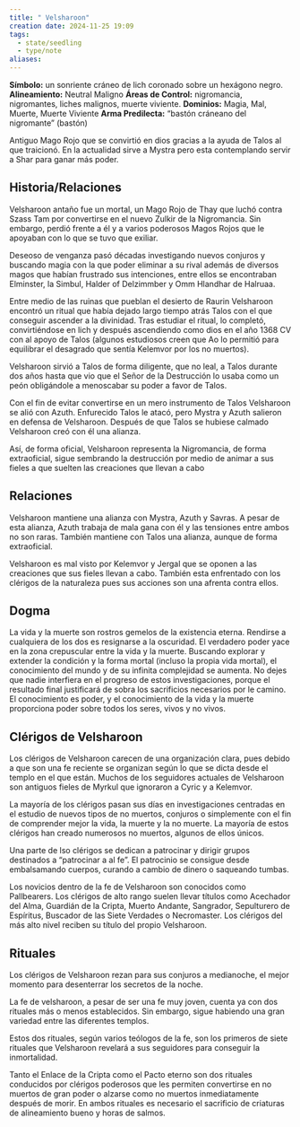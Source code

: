 ```yaml
---
title: " Velsharoon"
creation date: 2024-11-25 19:09
tags:
  - state/seedling
  - type/note
aliases:
---
```

**Símbolo:** un sonriente cráneo de lich coronado sobre un hexágono negro.
**Alineamiento:** Neutral Maligno
**Áreas de Control:** nigromancia, nigromantes, liches malignos, muerte viviente.
**Dominios:** Magia, Mal, Muerte, Muerte Viviente
**Arma Predilecta:** “bastón cráneano del nigromante” (bastón)

Antiguo Mago Rojo que se convirtió en dios gracias a la ayuda de Talos al que traicionó. En la actualidad sirve a Mystra pero esta contemplando servir a Shar para ganar más poder.

## Historia/Relaciones

Velsharoon antaño fue un mortal, un Mago Rojo de Thay que luchó contra Szass Tam por convertirse en el nuevo Zulkir de la Nigromancia. Sin embargo, perdió frente a él y a varios poderosos Magos Rojos que le apoyaban con lo que se tuvo que exiliar.

Deseoso de venganza pasó décadas investigando nuevos conjuros y buscando magia con la que poder eliminar a su rival además de diversos magos que habían frustrado sus intenciones, entre ellos se encontraban Elminster, la Simbul, Halder of Delzimmber y Omm Hlandhar de Halruaa.

Entre medio de las ruinas que pueblan el desierto de Raurin Velsharoon encontró un ritual que había dejado largo tiempo atrás Talos con el que conseguir ascender a la divinidad. Tras estudiar el ritual, lo completó, convirtiéndose en lich y después ascendiendo como dios en el año 1368 CV con al apoyo de Talos (algunos estudiosos creen que Ao lo permitió para equilibrar el desagrado que sentía Kelemvor por los no muertos).

Velsharoon sirvió a Talos de forma diligente, que no leal, a Talos durante dos años hasta que vio que el Señor de la Destrucción lo usaba como un peón obligándole a menoscabar su poder a favor de Talos.

Con el fin de evitar convertirse en un mero instrumento de Talos Velsharoon se alió con Azuth. Enfurecido Talos le atacó, pero Mystra y Azuth salieron en defensa de Velsharoon. Después de que Talos se hubiese calmado Velsharoon creó con él una alianza.

Así, de forma oficial, Velsharoon representa la Nigromancia, de forma extraoficial, sigue sembrando la destrucción por medio de animar a sus fieles a que suelten las creaciones que llevan a cabo

## Relaciones

Velsharoon mantiene una alianza con Mystra, Azuth y Savras. A pesar de esta alianza, Azuth trabaja de mala gana con él y las tensiones entre ambos no son raras. También mantiene con Talos una alianza, aunque de forma extraoficial.

Velsharoon es mal visto por Kelemvor y Jergal que se oponen a las creaciones que sus fieles llevan a cabo. También esta enfrentado con los clérigos de la naturaleza pues sus acciones son una afrenta contra ellos.

## Dogma

La vida y la muerte son rostros gemelos de la existencia eterna. Rendirse a cualquiera de los dos es resignarse a la oscuridad. El verdadero poder yace en la zona crepuscular entre la vida y la muerte. Buscando explorar y extender la condición y la forma mortal (incluso la propia vida mortal), el conocimiento del mundo y de su infinita complejidad se aumenta. No dejes que nadie interfiera en el progreso de estos investigaciones, porque el resultado final justificará de sobra los sacrificios necesarios por le camino. El conocimiento es poder, y el conocimiento de la vida y la muerte proporciona poder sobre todos los seres, vivos y no vivos.

## Clérigos de Velsharoon

Los clérigos de Velsharoon carecen de una organización clara, pues debido a que son una fe reciente se organizan según lo que se dicta desde el templo en el que están. Muchos de los seguidores actuales de Velsharoon son antiguos fieles de Myrkul que ignoraron a Cyric y a Kelemvor.

La mayoría de los clérigos pasan sus días en investigaciones centradas en el estudio de nuevos tipos de no muertos, conjuros o simplemente con el fin de comprender mejor la vida, la muerte y la no muerte. La mayoría de estos clérigos han creado numerosos no muertos, algunos de ellos únicos.

Una parte de lso clérigos se dedican a patrocinar y dirigir grupos destinados a “patrocinar a al fe”. El patrocinio se consigue desde embalsamando cuerpos, curando a cambio de dinero o saqueando tumbas.

Los novicios dentro de la fe de Velsharoon son conocidos como Pallbearers. Los clérigos de alto rango suelen llevar títulos como Acechador del Alma, Guardián de la Cripta, Muerto Andante, Sangrador, Sepulturero de Espíritus, Buscador de las Siete Verdades o Necromaster. Los clérigos del más alto nivel reciben su título del propio Velsharoon.

## Rituales

Los clérigos de Velsharoon rezan para sus conjuros a medianoche, el mejor momento para desenterrar los secretos de la noche.

La fe de velsharoon, a pesar de ser una fe muy joven, cuenta ya con dos rituales más o menos establecidos. Sin embargo, sigue habiendo una gran variedad entre las diferentes templos.

Estos dos rituales, según varios teólogos de la fe, son los primeros de siete rituales que Velsharoon revelará a sus seguidores para conseguir la inmortalidad.

Tanto el Enlace de la Cripta como el Pacto eterno son dos rituales conducidos por clérigos poderosos que les permiten convertirse en no muertos de gran poder o alzarse como no muertos inmediatamente después de morir. En ambos rituales es necesario el sacrificio de criaturas de alineamiento bueno y horas de salmos.
